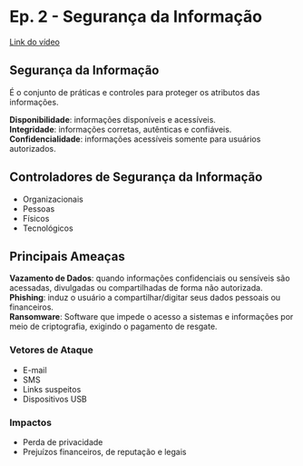 # Ep. 2 - Segurança da Informação
[Link do vídeo](https://www.youtube.com/watch?v=zbmxkpT_znE&ab_channel=CyBBerMulheres)

## Segurança da Informação
É o conjunto de práticas e controles para proteger os atributos das informações.

**Disponibilidade**: informações disponíveis e acessíveis.</br>
**Integridade**: informações corretas, autênticas e confiáveis.</br>
**Confidencialidade**: informações acessíveis somente para usuários autorizados.</br>

## Controladores de Segurança da Informação
- Organizacionais
- Pessoas
- Físicos
- Tecnológicos

## Principais Ameaças

**Vazamento de Dados**: quando informações confidenciais ou sensíveis são acessadas, divulgadas ou compartilhadas de forma não autorizada.</br>
**Phishing**: induz o usuário a compartilhar/digitar seus dados pessoais ou financeiros.</br>
**Ransomware**: Software que impede o acesso a sistemas e informações por meio de criptografia, exigindo o pagamento de resgate.</br>

### Vetores de Ataque
- E-mail
- SMS
- Links suspeitos
- Dispositivos USB

### Impactos
- Perda de privacidade
- Prejuízos financeiros, de reputação e legais